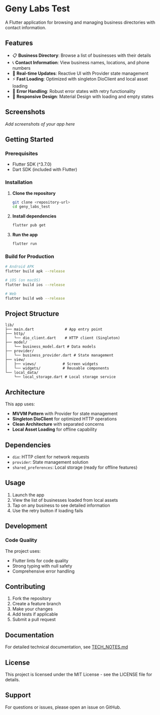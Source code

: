 # Geny Labs Test

A Flutter application for browsing and managing business directories with contact information.

## Features

- 📋 **Business Directory**: Browse a list of businesses with their details
- 📞 **Contact Information**: View business names, locations, and phone numbers
- 🔄 **Real-time Updates**: Reactive UI with Provider state management
- ⚡ **Fast Loading**: Optimized with singleton DioClient and local asset loading
- 🔄 **Error Handling**: Robust error states with retry functionality
- 📱 **Responsive Design**: Material Design with loading and empty states

## Screenshots

*Add screenshots of your app here*

## Getting Started

### Prerequisites

- Flutter SDK (^3.7.0)
- Dart SDK (included with Flutter)

### Installation

1. **Clone the repository**
   ```bash
   git clone <repository-url>
   cd geny_labs_test
   ```

2. **Install dependencies**
   ```bash
   flutter pub get
   ```

3. **Run the app**
   ```bash
   flutter run
   ```

### Build for Production

```bash
# Android APK
flutter build apk --release

# iOS (on macOS)
flutter build ios --release

# Web
flutter build web --release
```

## Project Structure

```
lib/
├── main.dart              # App entry point
├── http/
│   └── dio_client.dart    # HTTP client (Singleton)
├── model/
│   └── business_model.dart # Data models
├── provider/
│   └── business_provider.dart # State management
├── view/
│   ├── views/            # Screen widgets
│   └── widgets/          # Reusable components
└── local_data/
    └── local_storage.dart # Local storage service
```

## Architecture

This app uses:
- **MVVM Pattern** with Provider for state management
- **Singleton DioClient** for optimized HTTP operations
- **Clean Architecture** with separated concerns
- **Local Asset Loading** for offline capability

## Dependencies

- `dio`: HTTP client for network requests
- `provider`: State management solution
- `shared_preferences`: Local storage (ready for offline features)

## Usage

1. Launch the app
2. View the list of businesses loaded from local assets
3. Tap on any business to see detailed information
4. Use the retry button if loading fails

## Development

### Code Quality

The project uses:
- Flutter lints for code quality
- Strong typing with null safety
- Comprehensive error handling


## Contributing

1. Fork the repository
2. Create a feature branch
3. Make your changes
4. Add tests if applicable
5. Submit a pull request

## Documentation

For detailed technical documentation, see [TECH_NOTES.md](TECH_NOTES.md)

## License

This project is licensed under the MIT License - see the LICENSE file for details.

## Support

For questions or issues, please open an issue on GitHub.
